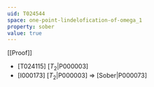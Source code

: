 ```yaml
---
uid: T024544
space: one-point-lindelofication-of-omega_1
property: sober
value: true
---
```

[[Proof]]

* [T024115] [$T_2$|P000003]
* [I000173] [$T_2$|P000003] => [Sober|P000073]

